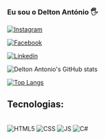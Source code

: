 ### Eu sou o Delton António 🖐️

[![Instagram](https://img.shields.io/badge/Instagram-E4405F?style=for-the-badge&logo=instagram&logoColor=white)](https://instagram.com/delmo_mania020)

[![Facebook](https://img.shields.io/badge/Facebook-1877F2?style=for-the-badge&logo=facebook&logoColor=white)](https://facebook.com/DeltonAntonioAntonio)

[![Linkedin](https://img.shields.io/badge/LinkedIn-0077B5?style=for-the-badge&logo=linkedin&logoColor=white)](https://www.linkedin.com/in/delmo-antonio-93a311236)

![Delton Antonio's GitHub stats](https://github-readme-stats.vercel.app/api?username=DeltonAntonio&show_icons=true&theme=radical)

[![Top Langs](https://github-readme-stats.vercel.app/api/top-langs/?username=DeltonAntonio&hide_progress=true)](https://github.com/anuraghazra/github-readme-stats)

## Tecnologias:

<div style="display:inline_block"><br/>
    <img align="center" alt="HTML5" src="https://img.shields.io/badge/HTML5-E34F26?style=for-the-badge&logo=html5&logoColor=white" />
    <img align="center" alt="CSS" src="https://img.shields.io/badge/CSS3-1572B6?style=for-the-badge&logo=css3&logoColor=white" />
    <img align="center" alt="JS" src="https://img.shields.io/badge/JavaScript-F7DF1E?style=for-the-badge&logo=javascript&logoColor=black" />
    <img align="center" alt="C#" src="https://img.shields.io/badge/C%23-239120?style=for-the-badge&logo=c-sharp&logoColor=white" />

</div>




